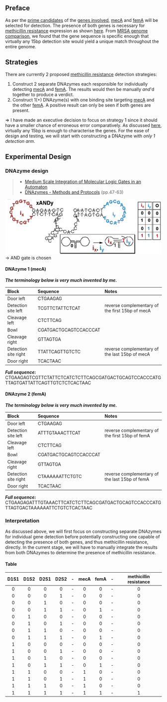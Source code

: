 ## Preface
As per the [prime candidates](Methicillin%20resistance/genes/genes%20involved.md#Prime%20candidates) of the [genes involved](Methicillin%20resistance/genes/genes%20involved.md), [mecA](Methicillin%20resistance/genes/mecA%20gene%20(PBP2a).md) and [femA](Methicillin%20resistance/genes/femA%20gene.md) will be selected for detection. The presence of both genes is necessary for [methicillin resistance](Methicillin%20resistance/Genomic%20basis%20for%20methicillin%20resistance.md) expression as shown [here](Methicillin%20resistance/Methicillin%20resistance%20mechanisms.md#PBP2a%20+%20..?).
From [MRSA genome comparison](Methicillin%20resistance/DNA%20sequences/MRSA%20genome%20comparison.md), we found that the gene sequence is specific enough that virtually any 15bp detection site would yield a unique match throughout the entire genome.

## Strategies
There are currently 2 proposed [methicillin resistance](Methicillin%20resistance/Genomic%20basis%20for%20methicillin%20resistance.md) detection strategies:
1. Construct 2 separate DNAzymes each responsible for individually detecting [mecA](Methicillin%20resistance/DNA%20sequences/mecA%20sequence.md) and [femA](Methicillin%20resistance/DNA%20sequences/femA%20sequence.md). The results would then be manually *and*'d together to produce a verdict.
2. Construct 1(+) DNAzyme(s) with one binding site targeting [mecA](Methicillin%20resistance/DNA%20sequences/mecA%20sequence.md) and the other [femA](Methicillin%20resistance/DNA%20sequences/femA%20sequence.md). A positive result can only be seen if both genes are present.

=> I have made an executive decision to focus on strategy 1 since it should have a smaller chance of erroneous error comparatively. As discussed [here](Methicillin%20resistance/DNA%20sequences/MRSA%20genome%20comparison.md#findings), virtually any 15bp is enough to characterise the genes. For the ease of design and testing, we will start with constructing a DNAzyme with *only 1 detection arm*.

## Experimental Design
### DNAzyme design
> - [Medium Scale Integration of Molecular Logic Gates in an Automaton](research%20paper%20pdfs/Medium%20Scale%20Integration%20of%20Molecular%20Logic%20Gates%20in%20an%20Automaton.pdf)
> - [DNAzymes - Methods and Protocols](research%20paper%20pdfs/DNAzymes%20-%20Methods%20and%20Protocols.pdf) (pp.47-63)

![](attachments/Pasted%20image%2020230804204856.png)
-> AND gate is chosen

#### DNAzyme 1 (mecA)
***The terminology below is very much invented by me.***

| Block                | Sequence              | Notes                                           |
|:-------------------- |:--------------------- |:----------------------------------------------- |
| Door left            | CTGAAGAG              |                                                 |
| Detection site left  | TCGTTCTATTCTCAT       | reverse complementary of the first 15bp of mecA |
| Cleavage left        | CTCTTCAG              |                                                 |
| Bowl                 | CGATGACTGCAGTCCACCCAT |                                                 |
| Cleavage right       | GTTAGTGA              |                                                 |
| Detection site right | TTATTCAGTTGTCTC       | reverse complementary of the last 15bp of mecA  |
| Door right           | TCACTAAC              |                                                 |

***Full sequence:*** CTGAAGAGTCGTTCTATTCTCATCTCTTCAGCGATGACTGCAGTCCACCCATGTTAGTGATTATTCAGTTGTCTCTCACTAAC

#### DNAzyme 2 (femA)
***The terminology below is very much invented by me.***

| Block                | Sequence              | Notes                                           |
|:-------------------- |:--------------------- |:----------------------------------------------- |
| Door left            | CTGAAGAG              |                                                 |
| Detection site left  | ATTTGTAAACTTCAT       | reverse complementary of the first 15bp of femA |
| Cleavage left        | CTCTTCAG              |                                                 |
| Bowl                 | CGATGACTGCAGTCCACCCAT |                                                 |
| Cleavage right       | GTTAGTGA              |                                                 |
| Detection site right | CTAAAAAATTCTGTC       | reverse complementary of the last 15bp of femA  |
| Door right           | TCACTAAC              |                                                 |

***Full sequence:*** CTGAAGAGATTTGTAAACTTCATCTCTTCAGCGATGACTGCAGTCCACCCATGTTAGTGACTAAAAAATTCTGTCTCACTAAC

### Interpretation
As discussed above, we will first focus on constructing separate DNAzymes for individual gene detection before potentially constructing one capable of detecting the presence of both genes, and thus methicillin resistance, directly. In the current stage, we will have to manually integrate the results from both DNAzymes to determine the presence of methicillin resistance.
#### Table
| D1S1 | D1S2 | D2S1 | D2S2 |-| mecA | femA |-| methicillin resistance |
|:----:|:----:|:----:|:----:|-|:----:|:----:|-|:----------------------:|
|  0   |  0   |  0   |  0   |-|  0   |  0   |-|           0            |
|  0   |  0   |  0   |  1   |-|  0   |  0   |-|           0            |
|  0   |  0   |  1   |  0   |-|  0   |  0   |-|           0            |
|  0   |  0   |  1   |  1   |-|  0   |  1   |-|           0            |
|  0   |  1   |  0   |  0   |-|  0   |  0   |-|           0            |
|  0   |  1   |  0   |  1   |-|  0   |  0   |-|           0            |
|  0   |  1   |  1   |  0   |-|  0   |  0   |-|           0            |
|  0   |  1   |  1   |  1   |-|  0   |  1   |-|           0            |
|  1   |  0   |  0   |  0   |-|  0   |  0   |-|           0            |
|  1   |  0   |  0   |  1   |-|  0   |  0   |-|           0            |
|  1   |  0   |  1   |  0   |-|  0   |  0   |-|           0            |
|  1   |  0   |  1   |  1   |-|  0   |  1   |-|           0            |
|  1   |  1   |  0   |  0   |-|  1   |  0   |-|           0            |
|  1   |  1   |  0   |  1   |-|  1   |  0   |-|           0            |
|  1   |  1   |  1   |  0   |-|  1   |  0   |-|           0            |
|  1   |  1   |  1   |  1   |-|  1   |  1   |-|           1            |
